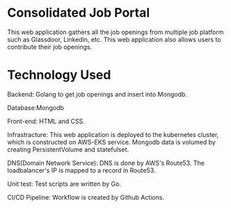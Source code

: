 # Consolidated Job Portal
This web application gathers all the job openings from multiple job platform such as Glassdoor, Linkedin, etc.
This web application also allows users to contribute their job openings.

# Technology Used
Backend: Golang to get job openings and insert into Mongodb. 

Database:Mongodb

Front-end: HTML and CSS.

Infrastracture: This web application is deployed to the kubernetes cluster, which is constructed on AWS-EKS service.
              Mongodb data is volumed by creating PersistentVolume and statefulset.
              
DNS(Domain Network Service): DNS is done by AWS's Route53. The loadbalancer's IP is mapped to a record in Route53. 

Unit test: Test scripts are written by Go.

CI/CD Pipeline: Workflow is created by Github Actions.
